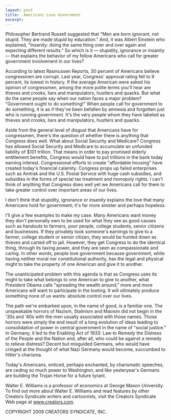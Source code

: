 ```yaml
---
layout: post
title:  Americans Love Government
excerpt:
---
```


Philosopher Bertrand Russell suggested that "Men are born ignorant, not stupid. They are made stupid by education." And, it was Albert Einstein who explained, "Insanity: doing the same thing over and over again and expecting different results." So which is it — stupidity, ignorance or insanity — that explains the behavior of my fellow Americans who call for greater government involvement in our lives?

According to latest Rasmussen Reports, 30 percent of Americans believe congressmen are corrupt. Last year, Congress' approval rating fell to 9 percent, its lowest in history. If the average American were asked his opinion of congressmen, among the more polite terms you'll hear are thieves and crooks, liars and manipulators, hustlers and quacks. But what do the same people say when our nation faces a major problem? "Government ought to do something!" When people call for government to do something, it is as if they've been befallen by amnesia and forgotten just who is running government. It's the very people whom they have labeled as thieves and crooks, liars and manipulators, hustlers and quacks.

Aside from the general level of disgust that Americans have for congressmen, there's the question of whether there is anything that Congress does well. What about Social Security and Medicare? Congress has allowed Social Security and Medicare to accumulate an unfunded liability of $101 trillion. That means in order to pay promised elderly entitlement benefits, Congress would have to put trillions in the bank today earning interest. Congressional efforts to create "affordable housing" have created today's financial calamity. Congress props up failed enterprises such as Amtrak and the U.S. Postal Service with huge cash subsidies, and subsidies in the forms of special tax treatment and monopoly rights. I can't think of anything that Congress does well yet we Americans call for them to take greater control over important areas of our lives.

I don't think that stupidity, ignorance or insanity explains the love that many Americans hold for government; it's far more sinister and perhaps hopeless.

 I'll give a few examples to make my case. Many Americans want money they don't personally own to be used for what they see as good causes such as handouts to farmers, poor people, college students, senior citizens and businesses. If they privately took someone's earnings to give to a farmer, college student or senior citizen, they would be hunted down as thieves and carted off to jail. However, they get Congress to do the identical thing, through its taxing power, and they are seen as compassionate and caring. In other words, people love government because government, while having neither moral nor constitutional authority, has the legal and physical might to take the property of one American and give it to another.

The unanticipated problem with this agenda is that as Congress uses its might to take what belongs to one American to give to another, what President Obama calls "spreading the wealth around," more and more Americans will want to participate in the looting. It will ultimately produce something none of us wants: absolute control over our lives.

The path we're embarked upon, in the name of good, is a familiar one. The unspeakable horrors of Nazism, Stalinism and Maoism did not begin in the '30s and '40s with the men usually associated with those names. Those horrors were simply the end result of a long evolution of ideas leading to consolidation of power in central government in the name of "social justice." In Germany, it led to the Enabling Act of 1933: Law to Remedy the Distress of the People and the Nation and, after all, who could be against a remedy to relieve distress? Decent but misguided Germans, who would have cringed at the thought of what Nazi Germany would become, succumbed to Hitler's charisma.

Today's Americans, enticed, perhaps enchanted, by charismatic speeches, are ceding so much power to Washington, and like yesteryear's Germans are building the Trojan Horse for a future tyrant.

Walter E. Williams is a professor of economics at George Mason University. To find out more about Walter E. Williams and read features by other Creators Syndicate writers and cartoonists, visit the Creators Syndicate Web page at www.creators.com.

COPYRIGHT 2009 CREATORS SYNDICATE, INC.
